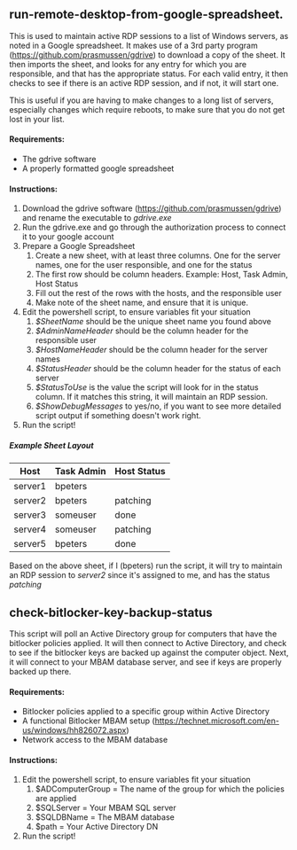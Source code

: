 ## run-remote-desktop-from-google-spreadsheet.
This is used to maintain active RDP sessions to a list of Windows servers, as noted in a Google spreadsheet.
It makes use of a 3rd party program (https://github.com/prasmussen/gdrive) to download a copy of the sheet.
It then imports the sheet, and looks for any entry for which you are responsible, and that has the appropriate status.
For each valid entry, it then checks to see if there is an active RDP session, and if not, it will start one.

This is useful if you are having to make changes to a long list of servers, especially changes which require reboots, to make sure
that you do not get lost in your list.

#### Requirements:
* The gdrive software
* A properly formatted google spreadsheet

#### Instructions:
1. Download the gdrive software (https://github.com/prasmussen/gdrive) and rename the executable to *gdrive.exe*
1. Run the gdrive.exe and go through the authorization process to connect it to your google account
1. Prepare a Google Spreadsheet
	1. Create a new sheet, with at least three columns.  One for the server names, one for the user responsible, and one for the status
	1. The first row should be column headers. Example: Host, Task Admin, Host Status
	1. Fill out the rest of the rows with the hosts, and the responsible user
	1. Make note of the sheet name, and ensure that it is unique.
1. Edit the powershell script, to ensure variables fit your situation
	1. *$SheetName* should be the unique sheet name you found above
	1. *$AdminNameHeader* should be the column header for the responsible user
	1. *$HostNameHeader* should be the column header for the server names
	1. *$StatusHeader* should be the column header for the status of each server
	1. *$StatusToUse* is the value the script will look for in the status column.  If it matches this string, it will maintain an RDP session.
	1. *$ShowDebugMessages* to yes/no, if you want to see more detailed script output if something doesn't work right.
1. Run the script!
	
##### Example Sheet Layout
Host | Task Admin | Host Status
---- | ---------- | -----------
server1 | bpeters |
server2 | bpeters | patching
server3 | someuser | done
server4 | someuser | patching
server5 | bpeters | done

Based on the above sheet, if I (bpeters) run the script, it will try to maintain an RDP session to *server2* since it's assigned to me, and has the status *patching*

## check-bitlocker-key-backup-status
This script will poll an Active Directory group for computers that have the bitlocker policies applied.
It will then connect to Active Directory, and check to see if the bitlocker keys are backed up against the computer object.
Next, it will connect to your MBAM database server, and see if keys are properly backed up there.

#### Requirements:
* Bitlocker policies applied to a specific group within Active Directory
* A functional Bitlocker MBAM setup (https://technet.microsoft.com/en-us/windows/hh826072.aspx)
* Network access to the MBAM database

#### Instructions:

1. Edit the powershell script, to ensure variables fit your situation
	1. $ADComputerGroup = The name of the group for which the policies are applied
	1. $SQLServer = Your MBAM SQL server
	1. $SQLDBName = The MBAM database
	1. $path = Your Active Directory DN
1. Run the script!

